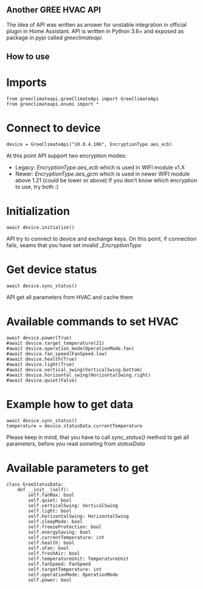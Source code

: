 ## Another GREE HVAC API
The idea of API was written as answer for unstable integration in official plugin in Home Assistant. API is written in Python 3.6+ and exposed as package in pypi called _greeclimateapi_.

## How to use

# Imports
```
from greeclimateapi.greeClimateApi import GreeClimateApi
from greeclimateapi.enums import *
```

# Connect to device
```
device = GreeClimateApi("10.0.4.106", EncryptionType.aes_ecb)
```
At this point API support two encryption modes:
- Legacy: _EncryptionType.aes_ecb_ which is used in WIFI module v1.X
- Newer: _EncryptionType.aes_gcm_ which is used in newer WIFI module above 1.21 (could be lower or above)
If you don't know which encryption to use, try both :)

# Initialization
```
await device.initialize()
```
API try to connect to device and exchange keys. On this point, if connection fails, seams that you have set invalid __EncryptionType_

# Get device status
```
await device.sync_status()
```
API get all parameters from HVAC and cache them

# Available commands to set HVAC
```
await device.power(True)
#await device.target_temperature(21)
#await device.operation_mode(OperationMode.fan)
#await device.fan_speed(FanSpeed.low)
#await device.health(True)
#await device.light(True)
#await device.vertical_swing(VerticalSwing.bottom)
#await device.horizontal_swing(HorizontalSwing.right)
#await device.quiet(False)
```

# Example how to get data
```
await device.sync_status()
temperature = device.statusData.currentTemperature
```
Please keep in mind, that you have to call _sync_status()_ method to get all parameters, before you read someting from _statusData_

# Available parameters to get
```
class GreeStatusData:
    def __init__(self):
        self.fanMax: bool
        self.quiet: bool
        self.verticalSwing: VerticalSwing
        self.light: bool
        self.horizontalSwing: HorizontalSwing
        self.sleepMode: bool
        self.freezeProtection: bool
        self.energySaving: bool
        self.currentTemperature: int
        self.health: bool
        self.xFan: bool
        self.freshAir: bool
        self.temperatureUnit: TemperatureUnit
        self.fanSpeed: FanSpeed
        self.targetTemperature: int
        self.operationMode: OperationMode
        self.power: bool
```

